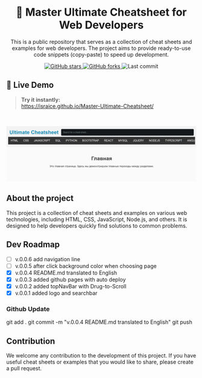 <h1 align="center">🧩 Master Ultimate Cheatsheet for Web Developers</h1>


<p align="center">
This is a public repository that serves as a collection of cheat sheets and examples for web developers. The project aims to provide ready-to-use code snippets (copy-paste) to speed up development.
</p>

<p align="center">
  <!-- GitHub badges -->
  <a href="https://github.com/israice/Master-Ultimate-Cheatsheet">
    <img alt="GitHub stars" src="https://img.shields.io/github/stars/israice/Master-Ultimate-Cheatsheet?style=for-the-badge&logo=github" />
  </a>
  <a href="https://github.com/israice/Master-Ultimate-Cheatsheet/forks">
    <img alt="GitHub forks" src="https://img.shields.io/github/forks/israice/Master-Ultimate-Cheatsheet?style=for-the-badge&logo=github" />
  </a>
  <img alt="Last commit" src="https://img.shields.io/github/last-commit/israice/Master-Ultimate-Cheatsheet?style=for-the-badge" />
</p>


## 🚀 Live Demo

> **Try it instantly:**  
> https://israice.github.io/Master-Ultimate-Cheatsheet/
<br/>


![alt text](screenshot.png)


## About the project

This project is a collection of cheat sheets and examples on various web technologies, including HTML, CSS, JavaScript, Node.js, and others. It is designed to help developers quickly find solutions to common problems.

## Dev Roadmap
- [ ] v.0.0.6 add navigation line
- [ ] v.0.0.5 after click background color when choosing page
- [x] v.0.0.4 README.md translated to English
- [x] v.0.0.3 added github pages with auto deploy
- [x] v.0.0.2 added topNavBar with Drug-to-Scroll 
- [x] v.0.0.1 added logo and searchbar

### Github Update
git add .
git commit -m "v.0.0.4 README.md translated to English"
git push


## Contribution

We welcome any contribution to the development of this project. If you have useful cheat sheets or examples that you would like to share, please create a pull request.
